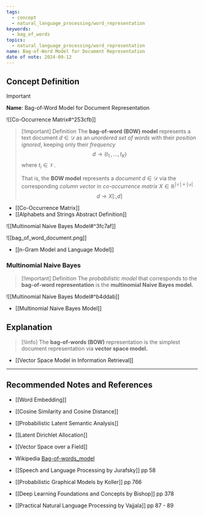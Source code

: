 ```yaml
---
tags:
  - concept
  - natural_language_processing/word_representation
keywords:
  - bag_of_words
topics:
  - natural_language_processing/word_representation
name: Bag-of-Word Model for Document Representation
date of note: 2024-09-12
---
```


## Concept Definition

>[!important]
>**Name**: Bag-of-Word Model for Document Representation

![[Co-Occurrence Matrix#^253cfb]]

>[!important] Definition
>The **bag-of-word (BOW) model** represents a text document $d\in \mathcal{D}$ as an *unordered set of words* with their *position ignored*, keeping only their *frequency*
>$$
>d \to (t_{1}\,{,}\ldots{,}\,t_{K})
>$$
>where $t_{i}\in \mathcal{V}$.
>
>That is, the **BOW model** represents a *document* $d\in \mathcal{D}$ via the corresponding *column vector* in *co-occurrence matrix* $X\in \mathbb{R}^{|\mathcal{V}|\times |\mathcal{D}|}$
>$$
>d \to X[:,d]
>$$

- [[Co-Occurrence Matrix]]
- [[Alphabets and Strings Abstract Definition]]

![[Multinomial Naive Bayes Model#^3fc7af]]


![[bag_of_word_document.png]]

- [[n-Gram Model and Language Model]]

### Multinomial Naive Bayes

>[!important] Definition
>The *probabilistic model* that corresponds to the **bag-of-word representation** is the **multinomial Naive Bayes model.**

![[Multinomial Naive Bayes Model#^b4ddab]]

- [[Multinomial Naive Bayes Model]]

## Explanation

>[!iinfo]
>The **bag-of-words (BOW)** representation is the simplest document representation via **vector space model.**

- [[Vector Space Model in Information Retrieval]]



-----------
##  Recommended Notes and References



- [[Word Embedding]]

- [[Cosine Similarity and Cosine Distance]]


- [[Probabilistic Latent Semantic Analysis]]
- [[Latent Dirichlet Allocation]]

- [[Vector Space over a Field]]


- Wikipedia [Bag-of-words_model](https://en.wikipedia.org/wiki/Bag-of-words_model)
- [[Speech and Language Processing by Jurafsky]]  pp 58
- [[Probabilistic Graphical Models by Koller]] pp 766
- [[Deep Learning Foundations and Concepts by Bishop]] pp 378
- [[Practical Natural Language Processing by Vajjala]] pp 87 - 89